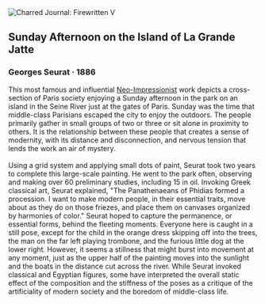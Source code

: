 <div class="artwork-of-the-day">
  <div class="container">
    <div class="img-wrapper">
      <img
        src="https://uploads4.wikiart.org/images/georges-seurat/sunday-afternoon-on-the-island-of-la-grande-jatte-1886.jpg!Large.jpg"
        alt="Charred Journal: Firewritten V" />
    </div>
    <div class="artwork-detail">
      <div class="artwork-origin"> 
        <h2 class="artwork-name">Sunday Afternoon on the Island of La Grande Jatte</h2>
        <h3 class="artist">
          Georges Seurat
                    ·  1886
        </h3>
      </div>
      <p class="description">
        <span class="artwork-description-text ng-binding" ng-bind-html="viewModel.ArtworkOfTheDay.Description | unsafe">This most famous and influential <a target="_blank" href="https://www.wikiart.org/en/paintings-by-style/neo-impressionism">Neo-Impressionist</a> work depicts a cross-section of Paris society enjoying a Sunday afternoon in the park on an island in the Seine River just at the gates of Paris. Sunday was the time that middle-class Parisians escaped the city to enjoy the outdoors. The people primarily gather in small groups of two or three or sit alone in proximity to others. It is the relationship between these people that creates a sense of modernity, with its distance and disconnection, and nervous tension that lends the work an air of mystery.<br><br>Using a grid system and applying small dots of paint, Seurat took two years to complete this large-scale painting. He went to the park often, observing and making over 60 preliminary studies, including 15 in oil. Invoking Greek classical art, Seurat explained, "The Panathenaeans of Phidias formed a procession. I want to make modern people, in their essential traits, move about as they do on those friezes, and place them on canvases organized by harmonies of color." Seurat hoped to capture the permanence, or essential forms, behind the fleeting moments. Everyone here is caught in a still pose, except for the child in the orange dress skipping off into the trees, the man on the far left playing trombone, and the furious little dog at the lower right. However, it seems a stillness that might burst into movement at any moment, just as the upper half of the painting moves into the sunlight and the boats in the distance cut across the river. While Seurat invoked classical and Egyptian figures, some have interpreted the overall static effect of the composition and the stiffness of the poses as a critique of the artificiality of modern society and the boredom of middle-class life.</span>
                        <div class="text-shadow-container" ng-show="showShadow" style=""></div>
      </p>
    </div>
  </div>

</div>
